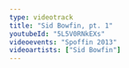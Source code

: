 ```yaml
---
type: videotrack
title: "Sid Bowfin, pt. 1"
youtubeId: "5L5V0RNkEXs"
videoevents: "Spoffin 2013"
videoartists: ["Sid Bowfin"]
---
```

